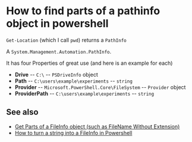 ﻿# How to find parts of a pathinfo object in powershell

`Get-Location` (which I call `pwd`) returns a `PathInfo`

A `System.Management.Automation.PathInfo`.

It has four Properties of great use (and here is an example for each)

- **Drive** -- `C:\` -- `PSDriveInfo` object
- **Path**         -- `C:\users\example\experiments` -- `string`
- **Provider**     -- `Microsoft.PowerShell.Core\FileSystem` -- `Provider` object
- **ProviderPath** -- `C:\users\example\experiments` -- `string`

## See also

- [Get Parts of a FileInfo object (such as FileName Without Extension)](parts_of_a_fileInfo_object.md)
- [How to turn a string into a FileInfo in Powershell](how_to_turn_a_string_into_a_fileinfo.md)
